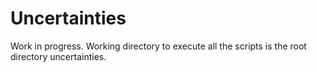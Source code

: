 # Uncertainties

Work in progress.
Working directory to execute all the scripts is the root directory uncertainties.